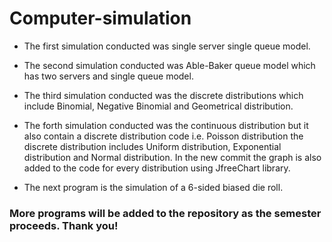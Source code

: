 # Computer-simulation

- The first simulation conducted was single server single queue model.

- The second simulation conducted was Able-Baker queue model which has two servers and single queue model.

- The third simulation conducted was the discrete distributions which include Binomial, Negative Binomial and Geometrical distribution.

- The forth simulation conducted was the continuous distribution but it also contain a discrete distribution code i.e. Poisson             distribution the discrete distribution includes Uniform distribution, Exponential distribution and Normal distribution. In the new commit the graph is also added to the code for every distribution using JfreeChart library.

- The next program is the simulation of a 6-sided biased die roll.

### More programs will be added to the repository as the semester proceeds. Thank you!
